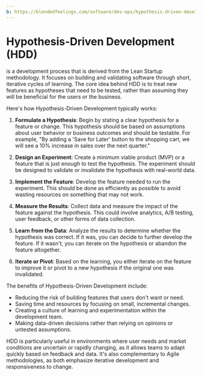 ```yaml
---
b: https://blendedfeelings.com/software/dev-ops/hypothesis-driven-development-hdd.md
---
```


# Hypothesis-Driven Development (HDD) 
is a development process that is derived from the Lean Startup methodology. It focuses on building and validating software through short, iterative cycles of learning. The core idea behind HDD is to treat new features as hypotheses that need to be tested, rather than assuming they will be beneficial for the users or the business.

Here's how Hypothesis-Driven Development typically works:

1. **Formulate a Hypothesis**: Begin by stating a clear hypothesis for a feature or change. This hypothesis should be based on assumptions about user behavior or business outcomes and should be testable. For example, "By adding a 'Save for Later' button to the shopping cart, we will see a 10% increase in sales over the next quarter."

2. **Design an Experiment**: Create a minimum viable product (MVP) or a feature that is just enough to test the hypothesis. The experiment should be designed to validate or invalidate the hypothesis with real-world data.

3. **Implement the Feature**: Develop the feature needed to run the experiment. This should be done as efficiently as possible to avoid wasting resources on something that may not work.

4. **Measure the Results**: Collect data and measure the impact of the feature against the hypothesis. This could involve analytics, A/B testing, user feedback, or other forms of data collection.

5. **Learn from the Data**: Analyze the results to determine whether the hypothesis was correct. If it was, you can decide to further develop the feature. If it wasn't, you can iterate on the hypothesis or abandon the feature altogether.

6. **Iterate or Pivot**: Based on the learning, you either iterate on the feature to improve it or pivot to a new hypothesis if the original one was invalidated.

The benefits of Hypothesis-Driven Development include:

- Reducing the risk of building features that users don't want or need.
- Saving time and resources by focusing on small, incremental changes.
- Creating a culture of learning and experimentation within the development team.
- Making data-driven decisions rather than relying on opinions or untested assumptions.

HDD is particularly useful in environments where user needs and market conditions are uncertain or rapidly changing, as it allows teams to adapt quickly based on feedback and data. It's also complementary to Agile methodologies, as both emphasize iterative development and responsiveness to change.